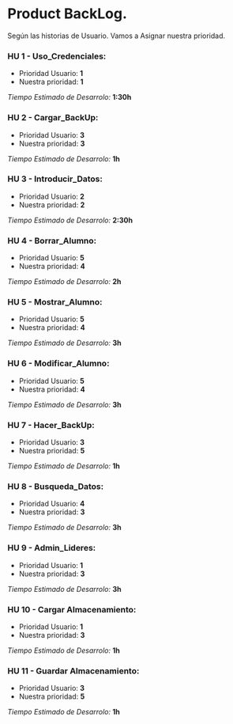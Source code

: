 # Product BackLog.

Según las historias de Usuario. Vamos a Asignar nuestra prioridad.

### HU 1 - Uso_Credenciales:
- Prioridad Usuario: **1**
- Nuestra prioridad: **1**

_Tiempo Estimado de Desarrolo:_ **1:30h** 

### HU 2 - Cargar_BackUp:
- Prioridad Usuario: **3**
- Nuestra prioridad: **3**

_Tiempo Estimado de Desarrolo:_ **1h**

### HU 3 - Introducir_Datos:
- Prioridad Usuario: **2**
- Nuestra prioridad: **2**

_Tiempo Estimado de Desarrolo:_ **2:30h**

### HU 4 - Borrar_Alumno:
- Prioridad Usuario: **5**
- Nuestra prioridad: **4**

_Tiempo Estimado de Desarrolo:_ **2h**

### HU 5 - Mostrar_Alumno:
- Prioridad Usuario: **5**
- Nuestra prioridad: **4**

_Tiempo Estimado de Desarrolo:_ **3h**

### HU 6 - Modificar_Alumno:
- Prioridad Usuario: **5**
- Nuestra prioridad: **4**

_Tiempo Estimado de Desarrolo:_ **3h** 

### HU 7 - Hacer_BackUp:
- Prioridad Usuario: **3**
- Nuestra prioridad: **5**

_Tiempo Estimado de Desarrolo:_ **1h** 

### HU 8 - Busqueda_Datos:
- Prioridad Usuario: **4**
- Nuestra prioridad: **3**

_Tiempo Estimado de Desarrolo:_ **3h**

### HU 9 - Admin_Lideres:
- Prioridad Usuario: **1**
- Nuestra prioridad: **3**

_Tiempo Estimado de Desarrolo:_ **3h** 

### HU 10 - Cargar Almacenamiento:
- Prioridad Usuario: **1**
- Nuestra prioridad: **3**

_Tiempo Estimado de Desarrolo:_ **1h** 

### HU 11 -  Guardar Almacenamiento:
- Prioridad Usuario: **3**
- Nuestra prioridad: **5**

_Tiempo Estimado de Desarrolo:_ **1h**

